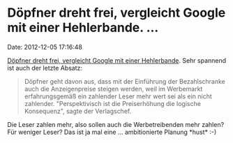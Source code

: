 Döpfner dreht frei, vergleicht Google mit einer Hehlerbande. \...
=================================================================

Date: 2012-12-05 17:16:48

[Döpfner dreht frei, vergleicht Google mit einer
Hehlerbande](http://www.heise.de/-1762584). Sehr spannend ist auch der
letzte Absatz:

> Döpfner geht davon aus, dass mit der Einführung der Bezahlschranke
> auch die Anzeigenpreise steigen werden, weil im Werbemarkt
> erfahrungsgemäß ein zahlender Leser mehr wert sei als ein nicht
> zahlender. \"Perspektivisch ist die Preiserhöhung die logische
> Konsequenz\", sagte der Verlagschef.

Die Leser zahlen mehr, also sollen auch die Werbetreibenden mehr zahlen?
Für weniger Leser? Das ist ja mal eine \... ambitionierte Planung
\*hust\* :-)
